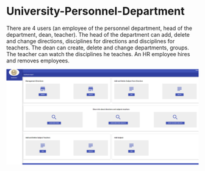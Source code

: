 # University-Personnel-Department

There are 4 users (an employee of the personnel department, head of the department, dean, teacher).
The head of the department can add, delete and change directions, disciplines for directions and disciplines for teachers.
The dean can create, delete and change departments, groups.
The teacher can watch the disciplines he teaches.
An HR employee hires and removes employees.

![img.png](img.png)